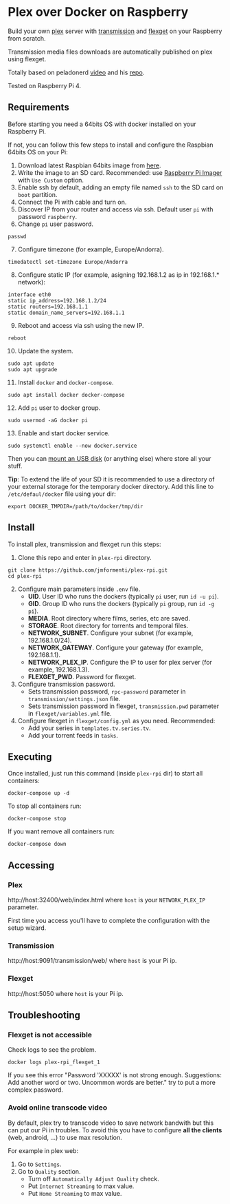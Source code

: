 # Plex over Docker on Raspberry

Build your own [plex](https://www.plex.tv/) server with [transmission](https://transmissionbt.com/) and [flexget](https://flexget.com/) on your Raspberry from scratch.

Transmission media files downloads are automatically published on plex using flexget.

Totally based on peladonerd [video](https://www.youtube.com/watch?v=TqVoHWjz_tI) and his [repo](https://github.com/pablokbs/plex-rpi).

Tested on Raspberry Pi 4.

## Requirements

Before starting you need a 64bits OS with docker installed on your Raspberry Pi.

If not, you can follow this few steps to install and configure the Raspbian 64bits OS on your Pi:
 
1. Download latest Raspbian 64bits image from [here](https://downloads.raspberrypi.org/raspios_arm64/images/).
2. Write the image to an SD card. Recommended: use [Raspberry Pi Imager](https://www.raspberrypi.org/software/) with `Use Custom` option.
3. Enable ssh by default, adding an empty file named ``ssh`` to the SD card on `boot` partition.
4. Connect the Pi with cable and turn on.
5. Discover IP from your router and access via ssh. Default user ``pi`` with password ``raspberry``.
6. Change ``pi`` user password.
```
passwd
```
7. Configure timezone (for example, Europe/Andorra).
```
timedatectl set-timezone Europe/Andorra
```
8. Configure static IP (for example, asigning 192.168.1.2 as ip in 192.168.1.* network):
```
interface eth0
static ip_address=192.168.1.2/24
static routers=192.168.1.1
static domain_name_servers=192.168.1.1
```
9. Reboot and access via ssh using the new IP.
```
reboot
```
10. Update the system.
```
sudo apt update
sudo apt upgrade
```
11. Install ``docker`` and ``docker-compose``.
```
sudo apt install docker docker-compose
```
12. Add ``pi`` user to docker group.
```
sudo usermod -aG docker pi
```
13. Enable and start docker service.
```
sudo systemctl enable --now docker.service
```

Then you can [mount an USB disk](https://www.raspberrypi.org/documentation/configuration/external-storage.md) (or anything else) where store all your stuff.

**Tip**: To extend the life of your SD it is recommended to use a directory of your external storage for the temporary docker directory. Add this line to ``/etc/defaul/docker`` file using your dir:
```
export DOCKER_TMPDIR=/path/to/docker/tmp/dir
```

## Install

To install plex, transmission and flexget run this steps:
1. Clone this repo and enter in ``plex-rpi`` directory.
```
git clone https://github.com/jmformenti/plex-rpi.git
cd plex-rpi
```
2. Configure main parameters inside `.env` file.
	* **UID**. User ID who runs the dockers (typically `pi` user, run `id -u pi`).
	* **GID**. Group ID who runs the dockers (typically `pi` group, run `id -g pi`).
	* **MEDIA**. Root directory where films, series, etc are saved.
	* **STORAGE**. Root directory for torrents and temporal files.
	* **NETWORK_SUBNET**. Configure your subnet (for example, 192.168.1.0/24).
	* **NETWORK_GATEWAY**. Configure your gateway (for example, 192.168.1.1).
	* **NETWORK_PLEX_IP**. Configure the IP to user for plex server (for example, 192.168.1.3).
	* **FLEXGET_PWD**. Password for flexget.
3. Configure transmission password.
	* Sets transmission password, `rpc-password` parameter in `transmission/settings.json` file.
	* Sets transmission password in flexget, `transmission.pwd` parameter in `flexget/variables.yml` file.
4. Configure flexget in `flexget/config.yml` as you need. Recommended:
	* Add your series in `templates.tv.series.tv`.
	* Add your torrent feeds in `tasks`.

## Executing

Once installed, just run this command (inside ``plex-rpi`` dir) to start all containers:
```
docker-compose up -d
```
To stop all containers run:
```
docker-compose stop
```
If you want remove all containers run:
```
docker-compose down
```

## Accessing

### Plex
http://host:32400/web/index.html 
where `host` is your `NETWORK_PLEX_IP` parameter.

First time you access you'll have to complete the configuration with the setup wizard.

### Transmission
http://host:9091/transmission/web/ 
where `host` is your Pi ip.

### Flexget
http://host:5050 
where `host` is your Pi ip.

## Troubleshooting

### Flexget is not accessible
Check logs to see the problem.
```
docker logs plex-rpi_flexget_1
```
If you see this error "Password 'XXXXX' is not strong enough. Suggestions: Add another word or two. Uncommon words are better." try to put a more complex password.

### Avoid online transcode video

By default, plex try to transcode video to save network bandwith but this can put our Pi in troubles. To avoid this you have to configure **all the clients** (web, android, ...) to use max resolution. 

For example in plex web:
1. Go to `Settings`.
2. Go to `Quality` section.
    * Turn off `Automatically Adjust Quality` check.
    * Put `Internet Streaming` to max value.
    * Put `Home Streaming` to max value.
